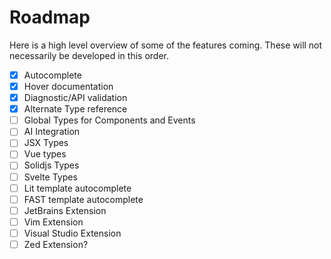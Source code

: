 # Roadmap

Here is a high level overview of some of the features coming. These will not necessarily be developed in this order.


- [x] Autocomplete
- [x] Hover documentation
- [x] Diagnostic/API validation
- [x] Alternate Type reference
- [ ] Global Types for Components and Events
- [ ] AI Integration
- [ ] JSX Types
- [ ] Vue types
- [ ] Solidjs Types
- [ ] Svelte Types
- [ ] Lit template autocomplete
- [ ] FAST template autocomplete
- [ ] JetBrains Extension
- [ ] Vim Extension
- [ ] Visual Studio Extension
- [ ] Zed Extension?